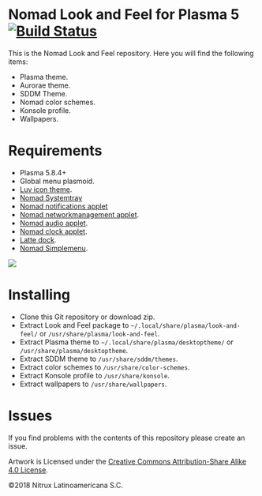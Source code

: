 # Nomad Look and Feel for Plasma 5 [![Build Status](https://travis-ci.org/nomad-desktop/nomad-plasma-look-and-feel.svg?branch=master)](https://travis-ci.org/nomad-desktop/nomad-plasma-look-and-feel)

This is the Nomad Look and Feel repository. Here you will find the following items:
- Plasma theme.
- Aurorae theme.
- SDDM Theme.
- Nomad color schemes.
- Konsole profile.
- Wallpapers.

# Requirements
- Plasma 5.8.4+
- Global menu plasmoid.
- [Luv icon theme](https://github.com/Nitrux/luv-icon-theme).
- [Nomad Systemtray](https://github.com/nomad-desktop/nomad-systemtray)
- [Nomad notifications applet](https://github.com/nomad-desktop/nomad-notifications-applet)
- [Nomad networkmanagement applet](https://github.com/nomad-desktop/nomad-networkmanagement-applet).
- [Nomad audio applet](https://github.com/nomad-desktop/nomad-audio-applet).
- [Nomad clock applet](https://github.com/nomad-desktop/nomad-clock-applet).
- [Latte dock](https://github.com/psifidotos/Latte-Dock).
- [Nomad Simplemenu](https://github.com/nomad-desktop/nomad-simplemenu).

![](https://i.imgur.com/DnC6fwt.png)

# Installing
- Clone this Git repository or download zip.
- Extract Look and Feel package to `~/.local/share/plasma/look-and-feel/` or `/usr/share/plasma/look-and-feel`.
- Extract Plasma theme to `~/.local/share/plasma/desktoptheme/` or `/usr/share/plasma/desktoptheme`.
- Extract SDDM theme to `/usr/share/sddm/themes`.
- Extract color schemes to `/usr/share/color-schemes`.
- Extract Konsole profile to `/usr/share/konsole`.
- Extract wallpapers to `/usr/share/wallpapers`.

# Issues
If you find problems with the contents of this repository please create an issue.

Artwork is Licensed under the [Creative Commons Attribution-Share Alike 4.0 License](https://www.deviantart.com/users/outgoing?https://creativecommons.org/licenses/by-sa/4.0/).

©2018 Nitrux Latinoamericana S.C.
